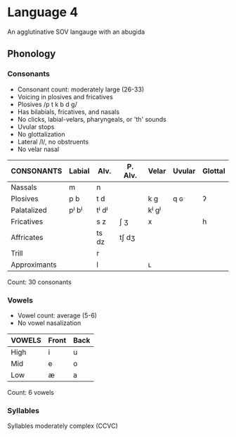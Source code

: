 # Language 4

An agglutinative SOV langauge with an abuɡida

## Phonology

### Consonants

 - Consonant count: moderately large (26-33)
 - Voicing in plosives and fricatives
 - Plosives /p t k b d g/
 - Has bilabials, fricatives, and nasals
 - No clicks, labial-velars, pharyngeals, or 'th' sounds
 - Uvular stops
 - No glottalization
 - Lateral /l/, no obstruents
 - No velar nasal

| CONSONANTS   | Labial | Alv.  | P. Alv. | Velar | Uvular | Glottal |
|---           |---     |---    |---      |---    |---     |---      |
| Nassals      | m      | n     |         |       |        |         |
| Plosives     | p b    | t d   |         | k ɡ   | q ɢ    | ʔ       |
| Palatalized  | pʲ bʲ  | tʲ dʲ |         | kʲ ɡʲ |        |         |
| Fricatives   |        | s z   | ʃ ʒ     | x     |        | h       |
| Affricates   |        | ts dz | tʃ dʒ   |       |        |         |
| Trill        |        | r     |         |       |        |         |
| Approximants |        | l     |         | ʟ     |        |         |

Count: 30 consonants
 
### Vowels

 - Vowel count: average (5-6)
 - No vowel nasalization

| VOWELS | Front | Back |
|---     |---    |---   |
| High   | i     | u    |
| Mid    | e     | o    |
| Low    | æ     | a    |

Count: 6 vowels

### Syllables

Syllables moderately complex (CCVC)
 
